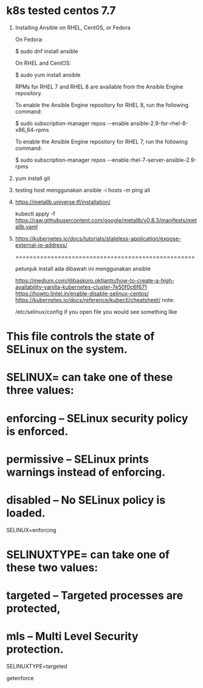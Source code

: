 # k8s   tested centos 7.7

1.  Installing Ansible on RHEL, CentOS, or Fedora

    On Fedora:

    $ sudo dnf install ansible

    On RHEL and CentOS:

    $ sudo yum install ansible

    RPMs for RHEL 7 and RHEL 8 are available from the Ansible Engine repository.

    To enable the Ansible Engine repository for RHEL 8, run the following command:

    $ sudo subscription-manager repos --enable ansible-2.9-for-rhel-8-x86_64-rpms

    To enable the Ansible Engine repository for RHEL 7, run the following command:

    $ sudo subscription-manager repos --enable rhel-7-server-ansible-2.9-rpms


 2. yum install git


 3. testing host menggunakan 
    ansible -i hosts -m ping all
    
 4. https://metallb.universe.tf/installation/
    
    kubectl apply -f https://raw.githubusercontent.com/google/metallb/v0.8.3/manifests/metallb.yaml
    
 5. https://kubernetes.io/docs/tutorials/stateless-application/expose-external-ip-address/
    
    
    ===================================================


    petunjuk install ada dibawah ini menggunakan ansible
  
    https://medium.com/@baskoro.oktianto/how-to-create-a-high-availability-vanilla-kubernetes-cluster-7e50f0c6f671
    https://howto.lintel.in/enable-disable-selinux-centos/
    https://kubernetes.io/docs/reference/kubectl/cheatsheet/
    note:
    
    /etc/selinux/config 
    if you open file you would see something like

# This file controls the state of SELinux on the system.
# SELINUX= can take one of these three values:
# enforcing – SELinux security policy is enforced.
# permissive – SELinux prints warnings instead of enforcing.
# disabled – No SELinux policy is loaded.
SELINUX=enforcing
# SELINUXTYPE= can take one of these two values:
# targeted – Targeted processes are protected,
# mls – Multi Level Security protection.
SELINUXTYPE=targeted

 	
getenforce
